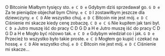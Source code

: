 O Bitcoinie
Miałbym tysięcy sto. `e C D e`
Gdybym dziś sprzedawał go. `G D e`
Za te pieniądze objechał bym Chiny. `e C D`
I zostawiłbym jeszcze dla dziewczyny. `e C D`
Ale wszystko chuj. `e D C`
Bitcoin nie jest mój. `e D C`
Ciśnienie mi skacze kiedy cenę zobaczę. `C D e C G`
Nie kupiłem jak tani był. `C D a`
Jutro muszę iść do pracy		C D G D a H e
Jutro muszę iść do pracy		C D G D a H e
Mogło być różowo tak. `e C D e`
Gdybym wiedział co i jak. `G D e`
Przecież to wszystko było takie proste. `e C D`
Mogłem go kupić i czekać na hossę. `e C D`
Ale wszystko chuj. `e D C`
Bitcoin nie jest mój. `e D C`
Ciśnienie mi skacze…
